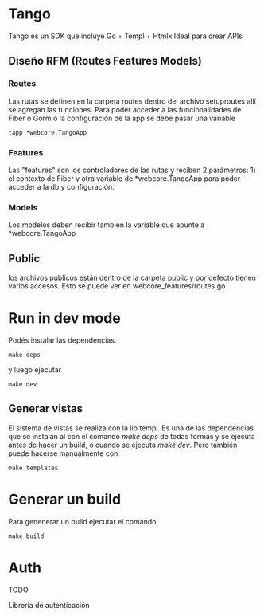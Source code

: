 # Tango

Tango es un SDK que incluye Go + Templ + Htmlx
Ideal para crear APIs

## Diseño RFM (Routes Features Models)

### Routes

Las rutas se definen en la carpeta routes dentro del archivo setuproutes allí se agregan las funciones. Para poder acceder a las funcionalidades de Fiber o Gorm o la configuración de la app se debe pasar una variable

    tapp *webcore.TangoApp

### Features

Las "features" son los controladores de las rutas y reciben 2 parámetros: 1) el contexto de Fiber y otra variable de *webcore.TangoApp para poder acceder a la db y configuración.

### Models

Los modelos deben recibir también la variable que apunte a *webcore.TangoApp

## Public

los archivos publicos están dentro de la carpeta public y por defecto tienen varios accesos. Esto se puede ver en webcore_features/routes.go


# Run in dev mode

Podés instalar las dependencias.

    make deps

y luego ejecutar

    make dev

## Generar vistas

El sistema de vistas se realiza con la lib templ. Es una de las dependencias que se instalan al con el comando _make deps_ de todas formas y se ejecuta antes de hacer un build, o cuando se ejecuta _make dev_.
Pero también puede hacerse manualmente con

    make templates

# Generar un build

Para genenerar un build ejecutar el comando

    make build



# Auth

TODO

Librería de autenticación